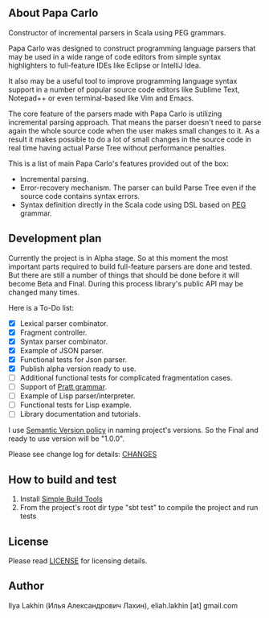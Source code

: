 About Papa Carlo
----------------

Constructor of incremental parsers in Scala using PEG grammars.

Papa Carlo was designed to construct programming language parsers that may be
used in a wide range of code editors from simple syntax highlighters to
full-feature IDEs like Eclipse or IntelliJ Idea.

It also may be a useful tool to improve programming language syntax support in
a number of popular source code editors like Sublime Text, Notepad++ or even
terminal-based like Vim and Emacs.

The core feature of the parsers made with Papa Carlo is utilizing incremental
parsing approach. That means the parser doesn't need to parse again the whole
source code when the user makes small changes to it. As a result it makes
possible to do a lot of small changes in the source code in real time having
actual Parse Tree without performance penalties.

This is a list of main Papa Carlo's features provided out of the box:
 * Incremental parsing.
 * Error-recovery mechanism.
   The parser can build Parse Tree even if the source code contains syntax
   errors.
 * Syntax definition directly in the Scala code using DSL based on
   [PEG](http://en.wikipedia.org/wiki/Parsing_expression_grammar) grammar.


Development plan
----------------
Currently the project is in Alpha stage. So at this moment the most important
parts required to build full-feature parsers are done and tested. But there are
still a number of things that should be done before it will become Beta and
Final. During this process library's public API may be changed many times.

Here is a To-Do list:

 - [x] Lexical parser combinator.
 - [x] Fragment controller.
 - [x] Syntax parser combinator.
 - [x] Example of JSON parser.
 - [x] Functional tests for Json parser.
 - [x] Publish alpha version ready to use.
 - [ ] Additional functional tests for complicated fragmentation cases.
 - [ ] Support of [Pratt grammar](http://en.wikipedia.org/wiki/Pratt_parser).
 - [ ] Example of Lisp parser/interpreter.
 - [ ] Functional tests for Lisp example.
 - [ ] Library documentation and tutorials.

I use [Semantic Version policy](http://semver.org/) in naming project's
versions. So the Final and ready to use version will be "1.0.0".

Please see change log for details:
[CHANGES](https://github.com/Eliah-Lakhin/papa-carlo/blob/master/CHANGES.md)


How to build and test
---------------------
1. Install [Simple Build Tools](http://www.scala-sbt.org/release/docs/Getting-Started/Setup.html#installing-sbt)
2. From the project's root dir type "sbt test" to compile the project and run
   tests


License
-------

Please read [LICENSE](https://github.com/Eliah-Lakhin/papa-carlo/LICENSE) for
licensing details.


Author
------

Ilya Lakhin (Илья Александрович Лахин), eliah.lakhin [at] gmail.com
